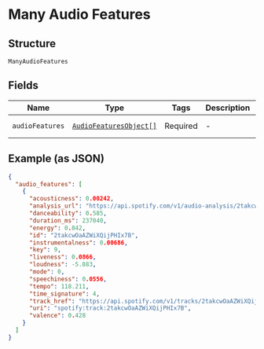 
# Many Audio Features

## Structure

`ManyAudioFeatures`

## Fields

| Name | Type | Tags | Description | Getter | Setter |
|  --- | --- | --- | --- | --- | --- |
| `audioFeatures` | [`AudioFeaturesObject[]`](../../doc/models/audio-features-object.md) | Required | - | getAudioFeatures(): array | setAudioFeatures(array audioFeatures): void |

## Example (as JSON)

```json
{
  "audio_features": [
    {
      "acousticness": 0.00242,
      "analysis_url": "https://api.spotify.com/v1/audio-analysis/2takcwOaAZWiXQijPHIx7B\n",
      "danceability": 0.585,
      "duration_ms": 237040,
      "energy": 0.842,
      "id": "2takcwOaAZWiXQijPHIx7B",
      "instrumentalness": 0.00686,
      "key": 9,
      "liveness": 0.0866,
      "loudness": -5.883,
      "mode": 0,
      "speechiness": 0.0556,
      "tempo": 118.211,
      "time_signature": 4,
      "track_href": "https://api.spotify.com/v1/tracks/2takcwOaAZWiXQijPHIx7B\n",
      "uri": "spotify:track:2takcwOaAZWiXQijPHIx7B",
      "valence": 0.428
    }
  ]
}
```

